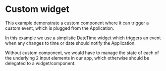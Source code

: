 # Custom widget

This example demonstrate a custom component where it can trigger a custom event,
which is plugged from the Application.

In this example we use a simplistic DateTime widget which triggers an event when
any changes to time or date should notify the Application.

Without custom component, we would have to manage the state of each of the underlying
2 input elements in our app, which otherwise should be delegated to a widget/component.
